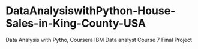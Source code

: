 # DataAnalysiswithPython-House-Sales-in-King-County-USA
Data Analysis with Pytho, Coursera IBM Data analyst Course 7 Final Project
